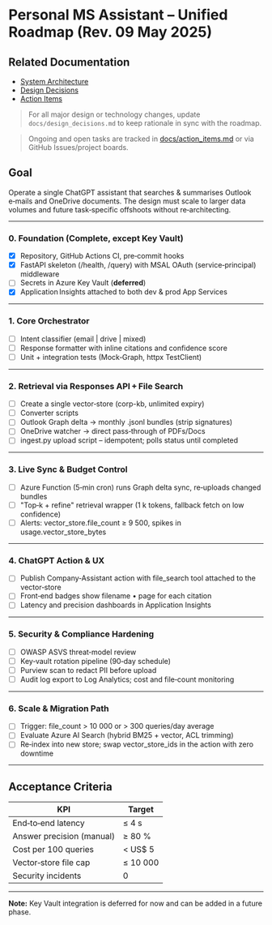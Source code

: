 # Personal MS Assistant – Unified Roadmap (Rev. 09 May 2025)

## Related Documentation
- [System Architecture](docs/architecture.md)
- [Design Decisions](docs/design_decisions.md)
- [Action Items](docs/action_items.md)

> For all major design or technology changes, update `docs/design_decisions.md` to keep rationale in sync with the roadmap.

> Ongoing and open tasks are tracked in [docs/action_items.md](docs/action_items.md) or via GitHub Issues/project boards.

## Goal
Operate a single ChatGPT assistant that searches & summarises Outlook e‑mails and OneDrive documents. The design must scale to larger data volumes and future task‑specific offshoots without re‑architecting.

---

### 0. Foundation (Complete, except Key Vault)
- [x] Repository, GitHub Actions CI, pre‑commit hooks
- [x] FastAPI skeleton (/health, /query) with MSAL OAuth (service‑principal) middleware
- [ ] Secrets in Azure Key Vault (**deferred**)
- [x] Application Insights attached to both dev & prod App Services

---

### 1. Core Orchestrator
- [ ] Intent classifier (email | drive | mixed)
- [ ] Response formatter with inline citations and confidence score
- [ ] Unit + integration tests (Mock‑Graph, httpx TestClient)

---

### 2. Retrieval via Responses API + File Search
- [ ] Create a single vector‑store (corp-kb, unlimited expiry)
- [ ] Converter scripts
- [ ] Outlook Graph delta → monthly .jsonl bundles (strip signatures)
- [ ] OneDrive watcher → direct pass‑through of PDFs/Docs
- [ ] ingest.py upload script – idempotent; polls status until completed

---

### 3. Live Sync & Budget Control
- [ ] Azure Function (5‑min cron) runs Graph delta sync, re‑uploads changed bundles
- [ ] "Top‑k + refine" retrieval wrapper (1 k tokens, fallback fetch on low confidence)
- [ ] Alerts: vector_store.file_count ≥ 9 500, spikes in usage.vector_store_bytes

---

### 4. ChatGPT Action & UX
- [ ] Publish Company‑Assistant action with file_search tool attached to the vector‑store
- [ ] Front‑end badges show filename • page for each citation
- [ ] Latency and precision dashboards in Application Insights

---

### 5. Security & Compliance Hardening
- [ ] OWASP ASVS threat‑model review
- [ ] Key‑vault rotation pipeline (90‑day schedule)
- [ ] Purview scan to redact PII before upload
- [ ] Audit log export to Log Analytics; cost and file‑count monitoring

---

### 6. Scale & Migration Path
- [ ] Trigger: file_count > 10 000 or > 300 queries/day average
- [ ] Evaluate Azure AI Search (hybrid BM25 + vector, ACL trimming)
- [ ] Re‑index into new store; swap vector_store_ids in the action with zero downtime

---

## Acceptance Criteria
| KPI                        | Target      |
|----------------------------|-------------|
| End‑to‑end latency         | ≤ 4 s       |
| Answer precision (manual)  | ≥ 80 %      |
| Cost per 100 queries       | < US$ 5     |
| Vector‑store file cap      | ≤ 10 000    |
| Security incidents         | 0           |

---

**Note:** Key Vault integration is deferred for now and can be added in a future phase. 